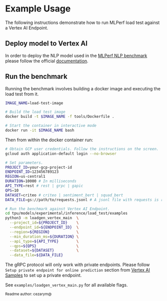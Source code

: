 # Example Usage

The following instructions demonstrate how to run MLPerf load test against a Vertex AI Endpoint.

## Deploy model to Vertex AI

In order to deploy the NLP model used in the [MLPerf NLP benchmark](https://github.com/mlcommons/inference/tree/master/language/bert#readme)
please follow the official [documentation](https://cloud.google.com/vertex-ai/docs/predictions/deploy-model-api).

## Run the benchmark

Running the benchmark involves building a docker image and executing the load test from it.

```bash
IMAGE_NAME=load-test-image

# Build the load test image
docker build -t $IMAGE_NAME -f tools/Dockerfile .

# Start the container in interactive mode
docker run -it $IMAGE_NAME bash
```

Then from within the docker container run:

```bash
# Obtain GCP user credentials. Follow the instructions on the screen.
gcloud auth application-default login --no-browser

# Set parameters.
PROJECT_ID=your-gcp-project-id
ENDPOINT_ID=123456789123
REGION=us-central1
DURATION=10000 # In milliseconds
API_TYPE=rest # rest | grpc | gapic
QPS=10
DATASET=criteo # criteo | sentiment_bert | squad_bert
DATA_FILE=gs://path/to/requests.jsonl # A jsonl file with requests is required for criteo and sentiment_bert datasets. Either a path to a GCS location or a local path.

# Run the benchmark against Vertex AI Endpoint.
cd tpu/models/experimental/inference/load_test/examples
python3 -m loadgen_vertex_main  \
  --project_id=${PROJECT_ID}    \
  --endpoint_id=${ENDPOINT_ID}  \
  --region=${REGION}            \
  --min_duration_ms=${DURATION} \
  --api_type=${API_TYPE}        \
  --qps=${QPS}                  \
  --dataset=${DATASET}          \
  --data_file=${DATA_FILE}
```

The gRPC protocol will only work with private endpoints. Please follow `Setup private endpoint for online prediction` section from [Vertex AI Samples](https://github.com/GoogleCloudPlatform/vertex-ai-samples/blob/main/notebooks/community/vertex_endpoints/optimized_tensorflow_runtime/tabular_optimized_online_prediction.ipynb) to set up a private endpoint.

See `examples/loadgen_vertex_main.py` for all available flags.

<sub>Readme author: cezarym@</sub>
